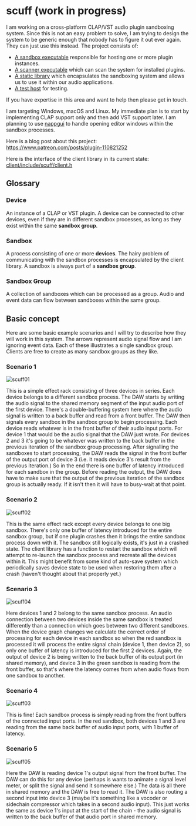 # scuff (work in progress)
 
I am working on a cross-platform CLAP/VST audio plugin sandboxing system. Since this is not an easy problem to solve, I am trying to design the system to be generic enough that nobody has to figure it out ever again. They can just use this instead. The project consists of:
- [A sandbox executable](sbox) responsible for hosting one or more plugin instances.
- [A scanner executable](scan) which can scan the system for installed plugins.
- [A static library](client) which encapsulates the sandboxing system and allows us to use it within our audio applications.
- [A test host](test-host) for testing.

If you have expertise in this area and want to help then please get in touch.

I am targeting Windows, macOS and Linux. My immediate plan is to start by implementing CLAP support only and then add VST support later. I am planning to use [nappgui](https://github.com/frang75/nappgui_src) to handle opening editor windows within the sandbox processes.

Here is a blog post about this project: https://www.patreon.com/posts/plugin-110821252

Here is the interface of the client library in its current state: [client/include/scuff/client.h](client/include/scuff/client.h)

## Glossary

### Device
An instance of a CLAP or VST plugin. A device can be connected to other devices, even if they are in different sandbox processes, as long as they exist within the same **sandbox group**.

### Sandbox
A process consisting of one or more **devices**. The hairy problem of communicating with the sandbox processes is encapsulated by the client library. A sandbox is always part of a **sandbox group**.

### Sandbox Group
A collection of sandboxes which can be processed as a group. Audio and event data can flow between sandboxes within the same group.

## Basic concept

Here are some basic example scenarios and I will try to describe how they will work in this system. The arrows represent audio signal flow and I am ignoring event data. Each of these illustrates a single sandbox group. Clients are free to create as many sandbox groups as they like.

### Scenario 1
![scuff01](https://github.com/user-attachments/assets/049b3659-bd3a-4e4f-9c97-8f42e7ebca41)

This is a simple effect rack consisting of three devices in series. Each device belongs to a different sandbox process. The DAW starts by writing the audio signal to the shared memory segment of the input audio port of the first device. There's a double-buffering system here where the audio signal is written to a back buffer and read from a front buffer. The DAW then signals every sandbox in the sandbox group to begin processing. Each device reads whatever is in the front buffer of their audio input ports. For device 1 that would be the audio signal that the DAW just wrote. For devices 2 and 3 it's going to be whatever was written to the back buffer in the previous iteration of the sandbox group processing. After signalling the sandboxes to start processing, the DAW reads the signal in the front buffer of the output port of device 3 (i.e. it reads device 3's result from the previous iteration.) So in the end there is one buffer of latency introduced for each sandbox in the group. Before reading the output, the DAW does have to make sure that the output of the previous iteration of the sandbox group is actually ready. If it isn't then it will have to busy-wait at that point.

### Scenario 2
![scuff02](https://github.com/user-attachments/assets/69a485d3-82d5-4762-9e86-f9d957715e92)

This is the same effect rack except every device belongs to one big sandbox. There's only one buffer of latency introduced for the entire sandbox group, but if one plugin crashes then it brings the entire sandbox process down with it. The sandbox still logically exists, it's just in a crashed state. The client library has a function to restart the sandbox which will attempt to re-launch the sandbox process and recreate all the devices within it. This might benefit from some kind of auto-save system which periodically saves device state to be used when restoring them after a crash (haven't thought about that properly yet.)

### Scenario 3
![scuff04](https://github.com/user-attachments/assets/97d7a7b7-fcc0-4fde-a1b0-a1f7088b2e96)

Here devices 1 and 2 belong to the same sandbox process. An audio connection between two devices inside the same sandbox is treated differently than a connection which goes between two different sandboxes. When the device graph changes we calculate the correct order of processing for each device in each sandbox so when the red sandbox is processed it will process the entire signal chain (device 1, then device 2), so only one buffer of latency is introduced for the first 2 devices. Again, the output of device 2 is being written to the back buffer of its output port (in shared memory), and device 3 in the green sandbox is reading from the front buffer, so that's where the latency comes from when audio flows from one sandbox to another.

### Scenario 4
![scuff03](https://github.com/user-attachments/assets/33a527dc-3d04-4ca9-838c-0b751b54c935)

This is fine! Each sandbox process is simply reading from the front buffers of the connected input ports. In the red sandbox, both devices 1 and 3 are reading from the same back buffer of audio input ports, with 1 buffer of latency.

### Scenario 5
![scuff05](https://github.com/user-attachments/assets/9a9c716f-bea6-4023-95c0-97ce088747af)

Here the DAW is reading device 1's output signal from the front buffer. The DAW can do this for any device (perhaps is wants to animate a signal level meter, or split the signal and send it somewhere else.) The data is all there in shared memory and the DAW is free to read it. The DAW is also routing a second input into device 3 (maybe it's something like a vocoder or sidechain compressor which takes in a second audio input). This just works the same as device 1's input at the start of the chain - the audio signal is written to the back buffer of that audio port in shared memory.
